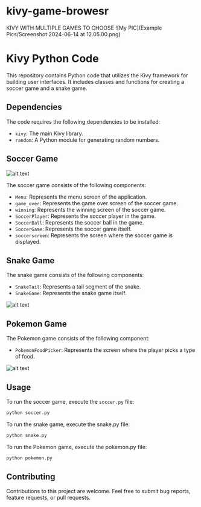 # kivy-game-browesr
KIVY WITH MULTIPLE GAMES TO CHOOSE
![My PIC](Example Pics/Screenshot 2024-06-14 at 12.05.00.png)

# Kivy Python Code

This repository contains Python code that utilizes the Kivy framework for building user interfaces. It includes classes and functions for creating a soccer game and a snake game.

## Dependencies

The code requires the following dependencies to be installed:

- `kivy`: The main Kivy library.
- `random`: A Python module for generating random numbers.

## Soccer Game

![alt text]([[http://url/to/img.png](https://raw.githubusercontent.com/Hariwo711/kivy-game-browesr/main/Example%20Pics/Screenshot%202024-06-14%20at%2012.06.14.png))

The soccer game consists of the following components:

- `Menu`: Represents the menu screen of the application.
- `game_over`: Represents the game over screen of the soccer game.
- `winning`: Represents the winning screen of the soccer game.
- `SoccerPlayer`: Represents the soccer player in the game.
- `SoccerBall`: Represents the soccer ball in the game.
- `SoccerGame`: Represents the soccer game itself.
- `soccerscreen`: Represents the screen where the soccer game is displayed.

## Snake Game

The snake game consists of the following components:

- `SnakeTail`: Represents a tail segment of the snake.
- `SnakeGame`: Represents the snake game itself.

![alt text]([http://url/to/img.png](https://github.com/Hariwo711/kivy-game-browesr/blob/main/Example%20Pics/Screenshot%202024-06-14%20at%2012.06.48.png?raw=true))

## Pokemon Game

The Pokemon game consists of the following component:

- `PokemonFoodPicker`: Represents the screen where the player picks a type of food.

![alt text]([http://url/to/img.png](https://github.com/Hariwo711/kivy-game-browesr/blob/main/Example%20Pics/Screenshot%202024-06-14%20at%2012.09.30.png?raw=true))

## Usage

To run the soccer game, execute the `soccer.py` file:

```bash
python soccer.py
```
To run the snake game, execute the snake.py file:
```bash
python snake.py
```
To run the Pokemon game, execute the pokemon.py file:
```bash
python pokemon.py
```
## Contributing
Contributions to this project are welcome. Feel free to submit bug reports, feature requests, or pull requests.
